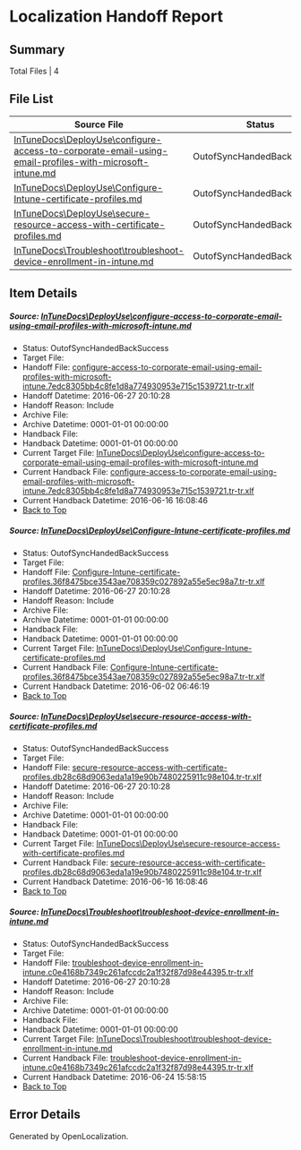 # <a name='report-top'></a> Localization Handoff Report

## Summary
 Total Files | 4

## File List
 Source File | Status | Details 
 ----------- | ------ | ------- 
 [InTuneDocs\DeployUse\configure-access-to-corporate-email-using-email-profiles-with-microsoft-intune.md](https://github.com/Microsoft/IntuneDocs-pr/blob/8a3df01e9c02af7c43cdadc6d202bc6d74a000da/InTuneDocs/DeployUse/configure-access-to-corporate-email-using-email-profiles-with-microsoft-intune.md) | OutofSyncHandedBackSuccess | [Details](#d0fa235b7b25fe71a4e3b4b0bf68cd2db31b1f1819)
 [InTuneDocs\DeployUse\Configure-Intune-certificate-profiles.md](https://github.com/Microsoft/IntuneDocs-pr/blob/ee6b3607688cb02be7316b83e10424dfbea9746b/InTuneDocs/DeployUse/Configure-Intune-certificate-profiles.md) | OutofSyncHandedBackSuccess | [Details](#8343abe8861468bbba27272aa1f3569390cb826b24)
 [InTuneDocs\DeployUse\secure-resource-access-with-certificate-profiles.md](https://github.com/Microsoft/IntuneDocs-pr/blob/e770aac9af45604fbd5fe12e042a3ec59da76358/InTuneDocs/DeployUse/secure-resource-access-with-certificate-profiles.md) | OutofSyncHandedBackSuccess | [Details](#91d80e0bae12b4c912b61f675e20caa49fa9206d239)
 [InTuneDocs\Troubleshoot\troubleshoot-device-enrollment-in-intune.md](https://github.com/Microsoft/IntuneDocs-pr/blob/8a3df01e9c02af7c43cdadc6d202bc6d74a000da/InTuneDocs/Troubleshoot/troubleshoot-device-enrollment-in-intune.md) | OutofSyncHandedBackSuccess | [Details](#28e179e56c236e44f262c7fbda3e24cf69df6ca31160)

## Item Details
##### <a name='d0fa235b7b25fe71a4e3b4b0bf68cd2db31b1f1819'></a> Source: [InTuneDocs\DeployUse\configure-access-to-corporate-email-using-email-profiles-with-microsoft-intune.md](https://github.com/Microsoft/IntuneDocs-pr/blob/8a3df01e9c02af7c43cdadc6d202bc6d74a000da/InTuneDocs/DeployUse/configure-access-to-corporate-email-using-email-profiles-with-microsoft-intune.md)
* Status: OutofSyncHandedBackSuccess
* Target File: 
* Handoff File: [configure-access-to-corporate-email-using-email-profiles-with-microsoft-intune.7edc8305bb4c8fe1d8a774930953e715c1539721.tr-tr.xlf](https://github.com/Microsoft/EM.handoff/blob/b491ca947cc771b73cde60710e7e92a478bb3649/ol-handoff/Microsoft/IntuneDocs-pr.tr-tr/master/configure-access-to-corporate-email-using-email-profiles-with-microsoft-intune.7edc8305bb4c8fe1d8a774930953e715c1539721.tr-tr.xlf)
* Handoff Datetime: 2016-06-27 20:10:28
* Handoff Reason: Include
* Archive File: 
* Archive Datetime: 0001-01-01 00:00:00
* Handback File: 
* Handback Datetime: 0001-01-01 00:00:00
* Current Target File: [InTuneDocs\DeployUse\configure-access-to-corporate-email-using-email-profiles-with-microsoft-intune.md](https://github.com/Microsoft/IntuneDocs-pr.tr-tr/blob/c2685df05082f6829872ec4cc0361be4bd6c2c10/InTuneDocs/DeployUse/configure-access-to-corporate-email-using-email-profiles-with-microsoft-intune.md)
* Current Handback File: [configure-access-to-corporate-email-using-email-profiles-with-microsoft-intune.7edc8305bb4c8fe1d8a774930953e715c1539721.tr-tr.xlf](https://github.com/Microsoft/EM.handback/blob/1f227a808dff7647c42b22453489ff7a1a1cea9e/ol-handback/Microsoft/IntuneDocs-pr.tr-tr/master/configure-access-to-corporate-email-using-email-profiles-with-microsoft-intune.7edc8305bb4c8fe1d8a774930953e715c1539721.tr-tr.xlf)
* Current Handback Datetime: 2016-06-16 16:08:46
* [Back to Top](#report-top)

##### <a name='8343abe8861468bbba27272aa1f3569390cb826b24'></a> Source: [InTuneDocs\DeployUse\Configure-Intune-certificate-profiles.md](https://github.com/Microsoft/IntuneDocs-pr/blob/ee6b3607688cb02be7316b83e10424dfbea9746b/InTuneDocs/DeployUse/Configure-Intune-certificate-profiles.md)
* Status: OutofSyncHandedBackSuccess
* Target File: 
* Handoff File: [Configure-Intune-certificate-profiles.36f8475bce3543ae708359c027892a55e5ec98a7.tr-tr.xlf](https://github.com/Microsoft/EM.handoff/blob/b491ca947cc771b73cde60710e7e92a478bb3649/ol-handoff/Microsoft/IntuneDocs-pr.tr-tr/master/Configure-Intune-certificate-profiles.36f8475bce3543ae708359c027892a55e5ec98a7.tr-tr.xlf)
* Handoff Datetime: 2016-06-27 20:10:28
* Handoff Reason: Include
* Archive File: 
* Archive Datetime: 0001-01-01 00:00:00
* Handback File: 
* Handback Datetime: 0001-01-01 00:00:00
* Current Target File: [InTuneDocs\DeployUse\Configure-Intune-certificate-profiles.md](https://github.com/Microsoft/IntuneDocs-pr.tr-tr/blob/78db6d9fafac228d17de920a3ffb0ac55c3ef1bb/InTuneDocs/DeployUse/Configure-Intune-certificate-profiles.md)
* Current Handback File: [Configure-Intune-certificate-profiles.36f8475bce3543ae708359c027892a55e5ec98a7.tr-tr.xlf](https://github.com/Microsoft/EM.handback/blob/442de7e44eb5d6ac992e4dd65ca9c7abb3801061/ol-handback/Microsoft/IntuneDocs-pr.tr-tr/master/Configure-Intune-certificate-profiles.36f8475bce3543ae708359c027892a55e5ec98a7.tr-tr.xlf)
* Current Handback Datetime: 2016-06-02 06:46:19
* [Back to Top](#report-top)

##### <a name='91d80e0bae12b4c912b61f675e20caa49fa9206d239'></a> Source: [InTuneDocs\DeployUse\secure-resource-access-with-certificate-profiles.md](https://github.com/Microsoft/IntuneDocs-pr/blob/e770aac9af45604fbd5fe12e042a3ec59da76358/InTuneDocs/DeployUse/secure-resource-access-with-certificate-profiles.md)
* Status: OutofSyncHandedBackSuccess
* Target File: 
* Handoff File: [secure-resource-access-with-certificate-profiles.db28c68d9063eda1a19e90b7480225911c98e104.tr-tr.xlf](https://github.com/Microsoft/EM.handoff/blob/b491ca947cc771b73cde60710e7e92a478bb3649/ol-handoff/Microsoft/IntuneDocs-pr.tr-tr/master/secure-resource-access-with-certificate-profiles.db28c68d9063eda1a19e90b7480225911c98e104.tr-tr.xlf)
* Handoff Datetime: 2016-06-27 20:10:28
* Handoff Reason: Include
* Archive File: 
* Archive Datetime: 0001-01-01 00:00:00
* Handback File: 
* Handback Datetime: 0001-01-01 00:00:00
* Current Target File: [InTuneDocs\DeployUse\secure-resource-access-with-certificate-profiles.md](https://github.com/Microsoft/IntuneDocs-pr.tr-tr/blob/c2685df05082f6829872ec4cc0361be4bd6c2c10/InTuneDocs/DeployUse/secure-resource-access-with-certificate-profiles.md)
* Current Handback File: [secure-resource-access-with-certificate-profiles.db28c68d9063eda1a19e90b7480225911c98e104.tr-tr.xlf](https://github.com/Microsoft/EM.handback/blob/1f227a808dff7647c42b22453489ff7a1a1cea9e/ol-handback/Microsoft/IntuneDocs-pr.tr-tr/master/secure-resource-access-with-certificate-profiles.db28c68d9063eda1a19e90b7480225911c98e104.tr-tr.xlf)
* Current Handback Datetime: 2016-06-16 16:08:46
* [Back to Top](#report-top)

##### <a name='28e179e56c236e44f262c7fbda3e24cf69df6ca31160'></a> Source: [InTuneDocs\Troubleshoot\troubleshoot-device-enrollment-in-intune.md](https://github.com/Microsoft/IntuneDocs-pr/blob/8a3df01e9c02af7c43cdadc6d202bc6d74a000da/InTuneDocs/Troubleshoot/troubleshoot-device-enrollment-in-intune.md)
* Status: OutofSyncHandedBackSuccess
* Target File: 
* Handoff File: [troubleshoot-device-enrollment-in-intune.c0e4168b7349c261afccdc2a1f32f87d98e44395.tr-tr.xlf](https://github.com/Microsoft/EM.handoff/blob/b491ca947cc771b73cde60710e7e92a478bb3649/ol-handoff/Microsoft/IntuneDocs-pr.tr-tr/master/troubleshoot-device-enrollment-in-intune.c0e4168b7349c261afccdc2a1f32f87d98e44395.tr-tr.xlf)
* Handoff Datetime: 2016-06-27 20:10:28
* Handoff Reason: Include
* Archive File: 
* Archive Datetime: 0001-01-01 00:00:00
* Handback File: 
* Handback Datetime: 0001-01-01 00:00:00
* Current Target File: [InTuneDocs\Troubleshoot\troubleshoot-device-enrollment-in-intune.md](https://github.com/Microsoft/IntuneDocs-pr.tr-tr/blob/0a88aed3285621a836846fd3a2709fb50ef5c283/InTuneDocs/Troubleshoot/troubleshoot-device-enrollment-in-intune.md)
* Current Handback File: [troubleshoot-device-enrollment-in-intune.c0e4168b7349c261afccdc2a1f32f87d98e44395.tr-tr.xlf](https://github.com/Microsoft/EM.handback/blob/01c212d910028037f0f02c7261e80cbe662c388f/ol-handback/Microsoft/IntuneDocs-pr.tr-tr/master/troubleshoot-device-enrollment-in-intune.c0e4168b7349c261afccdc2a1f32f87d98e44395.tr-tr.xlf)
* Current Handback Datetime: 2016-06-24 15:58:15
* [Back to Top](#report-top)


## Error Details

Generated by OpenLocalization.
